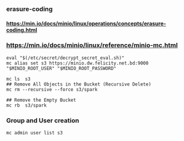
### erasure-coding
#### https://min.io/docs/minio/linux/operations/concepts/erasure-coding.html

### https://min.io/docs/minio/linux/reference/minio-mc.html

```
eval "$(/etc/secret/decrypt_secret_eval.sh)"
mc alias set s3 https://minio.dw.felicity.net.bd:9000 "$MINIO_ROOT_USER" "$MINIO_ROOT_PASSWORD"

mc ls  s3
## Remove All Objects in the Bucket (Recursive Delete)
mc rm --recursive --force s3/spark

## Remove the Empty Bucket
mc rb  s3/spark 
```

### Group and User creation

```
mc admin user list s3

```
